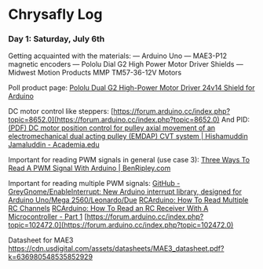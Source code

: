 # Chrysafly Log
### Day 1: Saturday, July 6th
Getting acquainted with the materials:
	— Arduino Uno
	— MAE3-P12 magnetic encoders
	— Pololu Dial G2 High Power Motor Driver Shields
	— Midwest Motion Products MMP TM57-36-12V Motors

Poll product page:
[Pololu Dual G2 High-Power Motor Driver 24v14 Shield for Arduino](https://www.pololu.com/product/2516)

DC motor control like steppers:
 [https://forum.arduino.cc/index.php?topic=8652.0](https://forum.arduino.cc/index.php?topic=8652.0) 
And PID:
[(PDF) DC motor position control for pulley axial movement of an electromechanical dual acting pulley (EMDAP) CVT system | Hishamuddin Jamaluddin - Academia.edu](https://www.academia.edu/26495242/DC_motor_position_control_for_pulley_axial_movement_of_an_electromechanical_dual_acting_pulley_EMDAP_CVT_system?auto=download)

Important for reading PWM signals in general (use case 3):
[Three Ways To Read A PWM Signal With Arduino | BenRipley.com](http://www.benripley.com/diy/arduino/three-ways-to-read-a-pwm-signal-with-arduino/)

Important for reading multiple PWM signals:
[GitHub - GreyGnome/EnableInterrupt: New Arduino interrupt library, designed for Arduino Uno/Mega 2560/Leonardo/Due](https://github.com/GreyGnome/EnableInterrupt)
[RCArduino: How To Read Multiple RC Channels](http://rcarduino.blogspot.com/2012/04/how-to-read-multiple-rc-channels-draft.html)
[RCArduino: How To Read an RC Receiver With A Microcontroller - Part 1](http://rcarduino.blogspot.com/2012/01/how-to-read-rc-receiver-with.html)
 [https://forum.arduino.cc/index.php?topic=102472.0](https://forum.arduino.cc/index.php?topic=102472.0) 

Datasheet for MAE3
https://cdn.usdigital.com/assets/datasheets/MAE3_datasheet.pdf?k=636980548535852929
